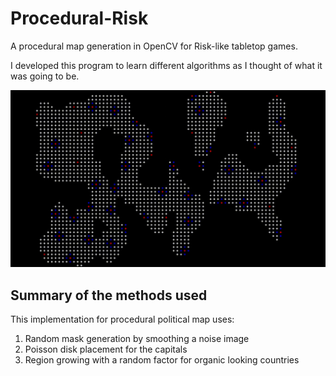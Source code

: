 # Procedural-Risk
A procedural map generation in OpenCV for Risk-like tabletop games.

I developed this program to learn different algorithms as I thought of what it was going to be.

![](demo.gif)

## Summary of the methods used
This implementation for procedural political map uses:

1. Random mask generation by smoothing a noise image
2. Poisson disk placement for the capitals
3. Region growing with a random factor for organic looking countries
